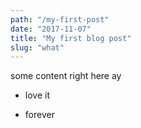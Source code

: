 ```yaml
---
path: "/my-first-post"
date: "2017-11-07"
title: "My first blog post"
slug: "what"
---
```


some content right here ay

- love it

- forever
